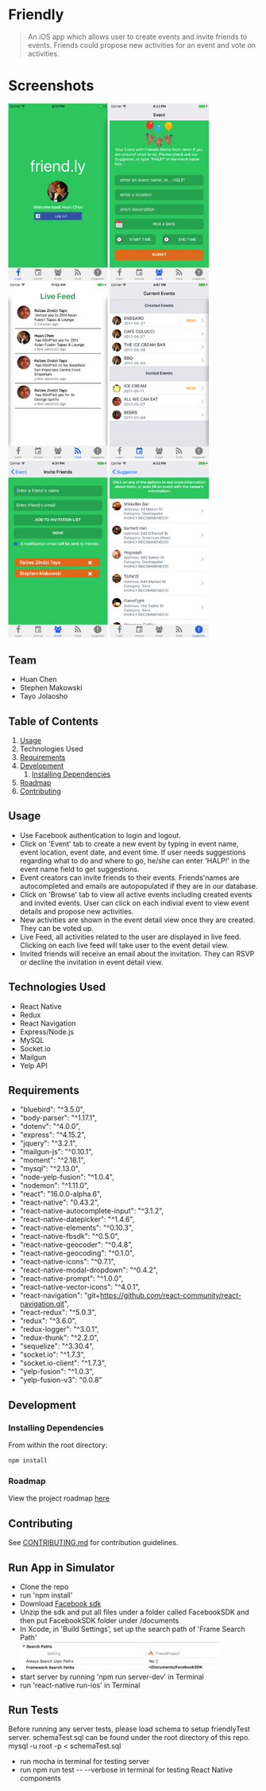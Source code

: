 # Friendly

> An iOS app which allows user to create events and invite friends to events. Friends could propose new activities for an event and vote on activities.

# Screenshots
<img src="./screenshots/facebookLogin.png" width="200">
<img src="./screenshots/createEvent.png" width="200">
<img src="./screenshots/liveFeed.png" width="200">
<img src="./screenshots/browse.png" width="200">
<img src="./screenshots/inviteFriends.png" width="200">
<img src="./screenshots/suggester.png" width="200">

## Team

  - Huan Chen
  - Stephen Makowski 
  - Tayo Jolaosho

## Table of Contents

1. [Usage](#Usage)
1. Technologies Used
1. [Requirements](#requirements)
1. [Development](#development)
    1. [Installing Dependencies](#installing-dependencies)
1. [Roadmap](https://docs.google.com/document/d/1tJq9zj5AP2UCyE2M4mSyZ2UbmC5HB3WWCl2WYJIGBa0/edit)
1. [Contributing](#contributing)

## Usage

- Use Facebook authentication to login and logout.
- Click on 'Event' tab to create a new event by typing in event name, event location, event date, and event time. If user needs suggestions regarding what to do and where to go, he/she can enter 'HALP!' in the event name field to get suggestions.
- Event creators can invite friends to their events. Friends'names are autocompleted and emails are autopopulated if they are in our database. 
- Click on 'Browse' tab to view all active events including created events and invited events. User can click on each indivial event to view event details and propose new activities.
- New activities are shown in the event detail view once they are created. They can be voted up. 
- Live Feed, all activities related to the user are displayed in live feed. Clicking on each live feed will take user to the event detail view.
- Invited friends will receive an email about the invitation. They can RSVP or decline the invitation in event detail view.

## Technologies Used
- React Native
- Redux
- React Navigation
- Express/Node.js
- MySQL
- Socket.io
- Mailgun
- Yelp API

## Requirements
- "bluebird": "^3.5.0",
- "body-parser": "^1.17.1",
- "dotenv": "^4.0.0",
- "express": "^4.15.2",
- "jquery": "^3.2.1",
- "mailgun-js": "^0.10.1",
- "moment": "^2.18.1",
- "mysql": "^2.13.0",
- "node-yelp-fusion": "^1.0.4",
- "nodemon": "^1.11.0",
- "react": "16.0.0-alpha.6",
- "react-native": "0.43.2",
- "react-native-autocomplete-input": "^3.1.2",
- "react-native-datepicker": "^1.4.6",
- "react-native-elements": "^0.10.3",
- "react-native-fbsdk": "^0.5.0",
- "react-native-geocoder": "^0.4.8",
- "react-native-geocoding": "^0.1.0",
- "react-native-icons": "^0.7.1",
- "react-native-modal-dropdown": "^0.4.2",
- "react-native-prompt": "^1.0.0",
- "react-native-vector-icons": "^4.0.1",
- "react-navigation": "git+https://github.com/react-community/react-navigation.git",
- "react-redux": "^5.0.3",
- "redux": "^3.6.0",
- "redux-logger": "^3.0.1",
- "redux-thunk": "^2.2.0",
- "sequelize": "^3.30.4",
- "socket.io": "^1.7.3",
- "socket.io-client": "^1.7.3",
- "yelp-fusion": "^1.0.3",
- "yelp-fusion-v3": "0.0.8"

## Development

### Installing Dependencies

From within the root directory:

```sh
npm install
```

### Roadmap

View the project roadmap [here](https://docs.google.com/document/d/1tJq9zj5AP2UCyE2M4mSyZ2UbmC5HB3WWCl2WYJIGBa0/edit)

## Contributing

See [CONTRIBUTING.md](CONTRIBUTING.md) for contribution guidelines.

## Run App in Simulator
- Clone the repo
- run 'npm install'
- Download [Facebook sdk](https://developers.facebook.com/docs/ios/)
- Unzip the sdk and put all files under a folder called FacebookSDK and then put FacebookSDK folder under /documents 
- In Xcode, in 'Build Settings', set up the search path of 'Frame Search Path'
- <img src="./screenshots/ixcode.png" width="400">
- start server by running 'npm run server-dev' in Terminal
- run 'react-native run-ios' in Terminal 


## Run Tests
Before running any server tests, please load schema to setup friendlyTest server.
schemaTest.sql can be found under the root directory of this repo. 
mysql -u root -p < schemaTest.sql
- run mocha in terminal for testing server
- run npm run test -- --verbose in terminal for testing React Native components
